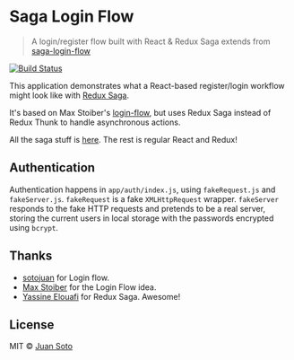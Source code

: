 # Saga Login Flow

> A login/register flow built with React & Redux Saga extends from [saga-login-flow](https://github.com/sotojuan/saga-login-flow)

[![Build Status](https://travis-ci.org/sotojuan/saga-login-flow.svg?branch=master)](https://travis-ci.org/sotojuan/saga-login-flow)

This application demonstrates what a React-based register/login workflow might look like with [Redux Saga](https://github.com/yelouafi/redux-saga).

It's based on Max Stoiber's [login-flow](https://github.com/mxstbr/login-flow), but uses Redux Saga instead of Redux Thunk to handle asynchronous actions.

All the saga stuff is [here](https://github.com/sotojuan/saga-login-flow/blob/master/app/sagas/index.js). The rest is regular React and Redux!

## Authentication

Authentication happens in `app/auth/index.js`, using `fakeRequest.js` and `fakeServer.js`. `fakeRequest` is a fake `XMLHttpRequest` wrapper. `fakeServer` responds to the fake HTTP requests and pretends to be a real server, storing the current users in local storage with the passwords encrypted using `bcrypt`.

## Thanks
* [sotojuan](https://github.com/sotojuan/saga-login-flow) for Login flow.
* [Max Stoiber](https://twitter.com/mxstbr) for the Login Flow idea.
* [Yassine Elouafi](https://github.com/yelouafi) for Redux Saga. Awesome!

## License

MIT © [Juan Soto](https://juansoto.me)
